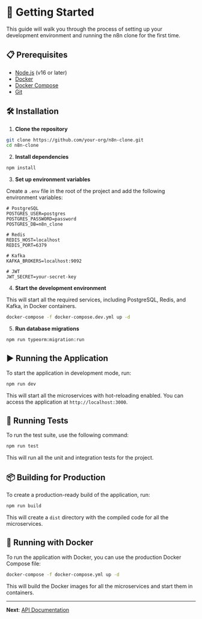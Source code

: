 # 🚀 Getting Started

This guide will walk you through the process of setting up your development environment and running the n8n clone for the first time.

## 📋 Prerequisites

- [Node.js](https://nodejs.org/) (v16 or later)
- [Docker](https://www.docker.com/)
- [Docker Compose](https://docs.docker.com/compose/)
- [Git](https://git-scm.com/)

## 🛠️ Installation

1. **Clone the repository**

```bash
git clone https://github.com/your-org/n8n-clone.git
cd n8n-clone
```

2. **Install dependencies**

```bash
npm install
```

3. **Set up environment variables**

Create a `.env` file in the root of the project and add the following environment variables:

```env
# PostgreSQL
POSTGRES_USER=postgres
POSTGRES_PASSWORD=password
POSTGRES_DB=n8n_clone

# Redis
REDIS_HOST=localhost
REDIS_PORT=6379

# Kafka
KAFKA_BROKERS=localhost:9092

# JWT
JWT_SECRET=your-secret-key
```

4. **Start the development environment**

This will start all the required services, including PostgreSQL, Redis, and Kafka, in Docker containers.

```bash
docker-compose -f docker-compose.dev.yml up -d
```

5. **Run database migrations**

```bash
npm run typeorm:migration:run
```

## ▶️ Running the Application

To start the application in development mode, run:

```bash
npm run dev
```

This will start all the microservices with hot-reloading enabled. You can access the application at `http://localhost:3000`.

## 🧪 Running Tests

To run the test suite, use the following command:

```bash
npm run test
```

This will run all the unit and integration tests for the project.

## 📦 Building for Production

To create a production-ready build of the application, run:

```bash
npm run build
```

This will create a `dist` directory with the compiled code for all the microservices.

## 🐳 Running with Docker

To run the application with Docker, you can use the production Docker Compose file:

```bash
docker-compose -f docker-compose.yml up -d
```

This will build the Docker images for all the microservices and start them in containers.

---

**Next**: [API Documentation](./10-api-documentation.md)

